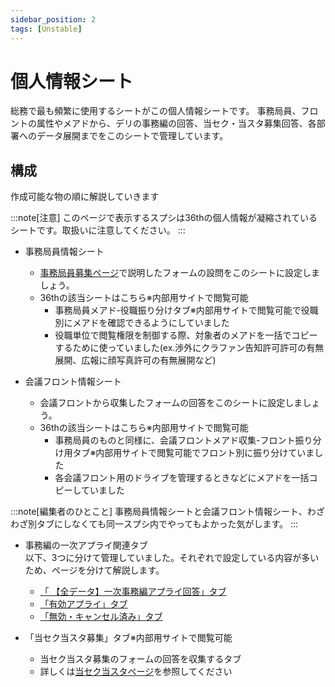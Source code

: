 ```yaml
---
sidebar_position: 2
tags: [Unstable]
---
```


# 個人情報シート

総務で最も頻繁に使用するシートがこの個人情報シートです。
事務局員、フロントの属性やメアドから、デリの事務編の回答、当セク・当スタ募集回答、各部署へのデータ展開までをこのシートで管理しています。


## 構成

作成可能な物の順に解説していきます

:::note[注意]
このページで表示するスプシは36thの個人情報が凝縮されているシートです。取扱いに注意してください。
:::

- 事務局員情報シート
    - [事務局員募集ページ](/docs/soumu_docs/human-resources#HR-data-type)で説明したフォームの設問をこのシートに設定しましょう。
    - 36thの該当シートはこちら※内部用サイトで閲覧可能
        - 事務局員メアド-役職振り分けタブ※内部用サイトで閲覧可能で役職別にメアドを確認できるようにしていました
        - 役職単位で閲覧権限を制御する際、対象者のメアドを一括でコピーするために使っていました(ex.渉外にクラファン告知許可許可の有無展開、広報に顔写真許可の有無展開など)


- 会議フロント情報シート
    - 会議フロントから収集したフォームの回答をこのシートに設定しましょう。
    - 36thの該当シートはこちら※内部用サイトで閲覧可能
        - 事務局員のものと同様に、会議フロントメアド収集-フロント振り分け用タブ※内部用サイトで閲覧可能でフロント別に振り分けていました
        - 各会議フロント用のドライブを管理するときなどにメアドを一括コピーしていました

:::note[編集者のひとこと]
事務局員情報シートと会議フロント情報シート、わざわざ別タブにしなくても同一スプシ内でやってもよかった気がします。
:::

- 事務編の一次アプライ関連タブ<br />
以下、3つに分けて管理していました。それぞれで設定している内容が多いため、ページを分けて解説します。
    - [「 【全データ】一次事務編アプライ回答」タブ](/docs/soumu_docs/data/spreadsheet/zimu1)
    - [「有効アプライ」タブ](/docs/soumu_docs/data/spreadsheet/zimu2)
    - [「無効・キャンセル済み」タブ](/docs/soumu_docs/data/spreadsheet/zimu3)

- 「当セク当スタ募集」タブ※内部用サイトで閲覧可能
    - 当セク当スタ募集のフォームの回答を収集するタブ
    - 詳しくは[当セク当スタページ](/docs/soumu_docs/temp-staff)を参照してください
